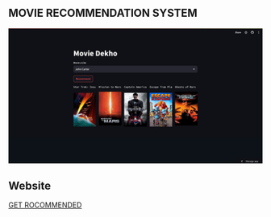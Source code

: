 ## MOVIE RECOMMENDATION SYSTEM

![Website Screenshot](imgg.jpeg)

## Website

[GET ROCOMMENDED](https://movie-recommendation-system-6dsabbtei9kns3qby52xwx.streamlit.app/)
